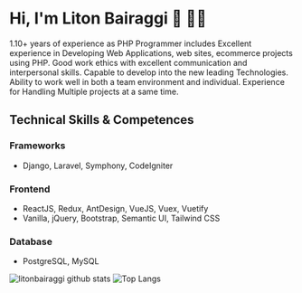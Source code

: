 # Hi, I'm Liton Bairaggi 👋 👨‍💻

1.10+ years of experience as PHP Programmer includes Excellent experience in Developing Web
Applications, web sites, ecommerce projects using PHP. Good work ethics with excellent
communication and interpersonal skills. Capable to develop into the new leading Technologies. Ability to
work well in both a team environment and individual. Experience for Handling Multiple projects at a
same time.

## Technical Skills & Competences

### Frameworks
- Django, Laravel, Symphony, CodeIgniter

### Frontend
- ReactJS, Redux, AntDesign, VueJS, Vuex, Vuetify
- Vanilla, jQuery, Bootstrap, Semantic UI, Tailwind CSS

### Database
- PostgreSQL, MySQL




![litonbairaggi github stats](https://github-readme-stats.vercel.app/api?username=litonbairaggi&show_icons=true&hide_border=true)
![Top Langs](https://github-readme-stats.vercel.app/api/top-langs/?username=litonbairaggi&layout=compact)
